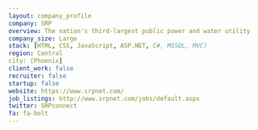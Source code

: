 ```yaml
---
layout: company_profile
company: SRP
overview: The nation's third-largest public power and water utility
company_size: Large
stack: [HTML, CSS, JavaScript, ASP.NET, C#, MSSQL, MVC]
region: Central
city: [Phoenix]
client_work: false
recruiter: false
startup: false
website: https://www.srpnet.com/
job_listings: http://www.srpnet.com/jobs/default.aspx
twitter: SRPconnect
fa: fa-bolt
---
```

